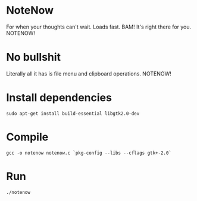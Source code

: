 # NoteNow
For when your thoughts can't wait. Loads fast. BAM! It's right there for you. NOTENOW!

# No bullshit

Literally all it has is file menu and clipboard operations. NOTENOW!

# Install dependencies
    sudo apt-get install build-essential libgtk2.0-dev

# Compile
    gcc -o notenow notenow.c `pkg-config --libs --cflags gtk+-2.0`
    
# Run
    ./notenow
